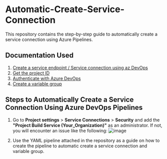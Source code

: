 # Automatic-Create-Service-Connection

This repository contains the step-by-step guide to automatically create a service connection using Azure Pipelines.

## Documentation Used

1. [Create a service endpoint / Service connection using az DevOps](https://learn.microsoft.com/en-us/rest/api/azure/devops/serviceendpoint/endpoints/create?view=azure-devops-rest-7.1&tabs=HTTP)
2. [Get the project ID](https://learn.microsoft.com/en-us/rest/api/azure/devops/core/projects/list?view=azure-devops-rest-7.1&tabs=HTTP)
3. [Authenticate with Azure DevOps](https://learn.microsoft.com/en-us/azure/devops/cli/azure-devops-cli-in-yaml?view=azure-devops&tabs=bash#authenticate-with-azure-devops)
4. [Create a variable group](https://learn.microsoft.com/en-us/rest/api/azure/devops/distributedtask/variablegroups/add?view=azure-devops-rest-6.0#request-body)

## Steps to Automatically Create a Service Connection Using Azure DevOps Pipelines

1. Go to **Project settings** > **Service Connections** > **Security** and add the **"Project Build Service (Your_Organization)"** as an administrator. If not, you will encounter an issue like the following:
   ![image](https://github.com/user-attachments/assets/c7a616c8-c6d9-4306-8ad7-0222ca89bb83)

2. Use the YAML pipeline attached in the repository as a guide on how to create the pipeline to automatic create a service connection and variable group.
